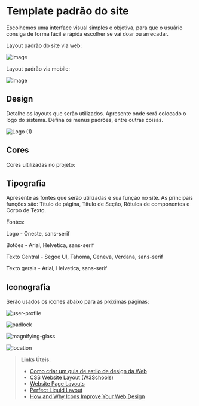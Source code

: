 # Template padrão do site

Escolhemos uma interface visual simples e objetiva, para que o usuário consiga de forma fácil e rápida escolher se vai doar ou arrecadar.

Layout padrão do site via web:

![image](https://github.com/ICEI-PUC-Minas-PMV-SI/pmv-si-2023-2-pe1-t2-doeaqui/assets/143445321/4b65c1b2-b12f-4db3-b0a8-57ba961766ad)

Layout padrão via mobile:

![image](https://github.com/ICEI-PUC-Minas-PMV-SI/pmv-si-2023-2-pe1-t2-doeaqui/assets/143445321/49c7e522-0815-4e94-a585-392e6e5d696d)

## Design

Detalhe os layouts que serão utilizados. Apresente onde será colocado o logo do sistema. Defina os menus padrões, entre outras coisas.

![Logo (1)](https://github.com/ICEI-PUC-Minas-PMV-SI/pmv-si-2023-2-pe1-t2-doeaqui/assets/143445321/7db50459-c226-4317-923d-b68093c0ad11)


## Cores

Cores ultilizadas no projeto:


## Tipografia

Apresente as fontes que serão utilizadas e sua função no site. As principais funções são: Título de página, Título de Seção, Rótulos de componentes e Corpo de Texto.

Fontes:

Logo - Oneste, sans-serif

Botões - Arial, Helvetica, sans-serif

Texto Central - Segoe UI, Tahoma, Geneva, Verdana, sans-serif

Texto gerais - Arial, Helvetica, sans-serif

## Iconografia

Serão usados os ícones abaixo para as próximas páginas:

![user-profile](https://github.com/ICEI-PUC-Minas-PMV-SI/pmv-si-2023-2-pe1-t2-doeaqui/assets/143445321/83b7271e-1f51-4918-8791-85d2381c25b6)

![padlock](https://github.com/ICEI-PUC-Minas-PMV-SI/pmv-si-2023-2-pe1-t2-doeaqui/assets/143445321/3cd3e0cc-7169-4d9e-a3b0-449947527693)

![magnifying-glass](https://github.com/ICEI-PUC-Minas-PMV-SI/pmv-si-2023-2-pe1-t2-doeaqui/assets/143445321/c088f732-bddf-4364-a312-4563a30793ff)

![location](https://github.com/ICEI-PUC-Minas-PMV-SI/pmv-si-2023-2-pe1-t2-doeaqui/assets/143445321/5148ff2b-6a0f-4b8e-88b6-4b417364c25d)


> **Links Úteis**:
>
> -  [Como criar um guia de estilo de design da Web](https://edrodrigues.com.br/blog/como-criar-um-guia-de-estilo-de-design-da-web/#)
> - [CSS Website Layout (W3Schools)](https://www.w3schools.com/css/css_website_layout.asp)
> - [Website Page Layouts](http://www.cellbiol.com/bioinformatics_web_development/chapter-3-your-first-web-page-learning-html-and-css/website-page-layouts/)
> - [Perfect Liquid Layout](https://matthewjamestaylor.com/perfect-liquid-layouts)
> - [How and Why Icons Improve Your Web Design](https://usabilla.com/blog/how-and-why-icons-improve-you-web-design/)
